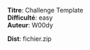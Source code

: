 **Titre**: Challenge Template <br>
**Difficulté**: easy <br>
**Auteur**: W00dy <br>

**Dist**: fichier.zip 

